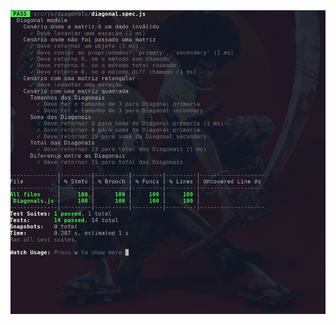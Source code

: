 <div align="center">
    <img src="../../assets/testing-result.1.png" title="preview of install" alt="preview of install">
</div>
